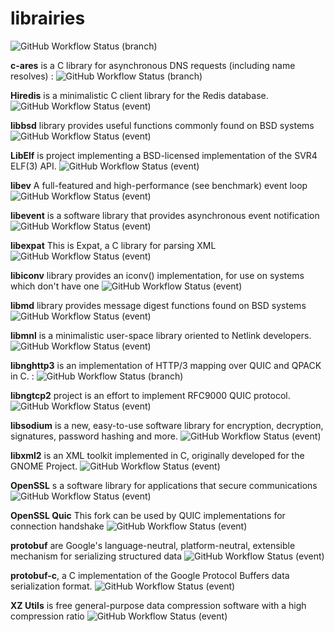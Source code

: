 # librairies
![GitHub Workflow Status (branch)](https://img.shields.io/github/workflow/status/vpolaris/librairies/Build%20development%20environment/main?label=Build%20development%20environment%20&style=plastic)

**c-ares** is a C library for asynchronous DNS requests (including name resolves) :
![GitHub Workflow Status (branch)](https://img.shields.io/github/workflow/status/vpolaris/librairies/Compile%20c-ares%20librairies/main?label=c-ares&style=plastic)

**Hiredis** is a minimalistic C client library for the Redis database.
![GitHub Workflow Status (event)](https://img.shields.io/github/workflow/status/vpolaris/librairies/Compile%20hiredis%20library?event=push&label=hiredis&style=plastic)

**libbsd** library provides useful functions commonly found on BSD systems
![GitHub Workflow Status (event)](https://img.shields.io/github/workflow/status/vpolaris/librairies/Compile%20libbsd%20library?event=push&label=libbsd&style=plastic)

**LibElf** is project implementing a BSD-licensed implementation of the SVR4 ELF(3) API.
![GitHub Workflow Status (event)](https://img.shields.io/github/workflow/status/vpolaris/librairies/Compile%20libelf%20library?event=push&label=libelf&style=plastic)

**libev** A full-featured and high-performance (see benchmark) event loop
![GitHub Workflow Status (event)](https://img.shields.io/github/workflow/status/vpolaris/librairies/Compile%20libev%20library?event=push&label=libev&style=plastic)

**libevent** is a software library that provides asynchronous event notification
![GitHub Workflow Status (event)](https://img.shields.io/github/workflow/status/vpolaris/librairies/Compile%20libevent%20library?event=push&label=libevent&style=plastic)

**libexpat** This is Expat, a C library for parsing XML
![GitHub Workflow Status (event)](https://img.shields.io/github/workflow/status/vpolaris/librairies/Compile%20libexpat%20library?event=push&label=libexpat&style=plastic)

**libiconv** library provides an iconv() implementation, for use on systems which don't have one
![GitHub Workflow Status (event)](https://img.shields.io/github/workflow/status/vpolaris/librairies/Compile%20libiconv%20library?event=push&label=libiconv&style=plastic)

**libmd** library provides message digest functions found on BSD systems 
![GitHub Workflow Status (event)](https://img.shields.io/github/workflow/status/vpolaris/librairies/Compile%20libmd%20library?event=push&label=libmd&style=plastic)

**libmnl** is a minimalistic user-space library oriented to Netlink developers.
![GitHub Workflow Status (event)](https://img.shields.io/github/workflow/status/vpolaris/librairies/Compile%20libmnl%20library?event=push&label=libmnl&style=plastic)

**libnghttp3** is an implementation of HTTP/3 mapping over QUIC and QPACK in C. :
![GitHub Workflow Status (branch)](https://img.shields.io/github/workflow/status/vpolaris/librairies/Compile%20libnghttp3%20librairies/main?label=libnghttp3%20%20&style=plastic)

**libngtcp2** project is an effort to implement RFC9000 QUIC protocol.
![GitHub Workflow Status (event)](https://img.shields.io/github/workflow/status/vpolaris/librairies/Compile%20libngtcp2%20library?event=push&label=libngtcp2&style=plastic)

**libsodium** is a new, easy-to-use software library for encryption, decryption, signatures, password hashing and more.
![GitHub Workflow Status (event)](https://img.shields.io/github/workflow/status/vpolaris/librairies/Compile%20libsodium%20library?event=push&label=libsodium&style=plastic)

**libxml2** is an XML toolkit implemented in C, originally developed for the GNOME Project.
![GitHub Workflow Status (event)](https://img.shields.io/github/workflow/status/vpolaris/librairies/Compile%20libxml2%20library?event=push&label=libxml2&style=plastic)

**OpenSSL**  s a software library for applications that secure communications
![GitHub Workflow Status (event)](https://img.shields.io/github/workflow/status/vpolaris/librairies/Compile%20openssl%20librairies?event=push&label=openssl&style=plastic)

**OpenSSL Quic** This fork can be used by QUIC implementations for connection handshake
![GitHub Workflow Status (event)](https://img.shields.io/github/workflow/status/vpolaris/librairies/Compile%20openssl-quic%20librairies?event=push&label=openssl-quic&style=plastic)

**protobuf** are Google's language-neutral, platform-neutral, extensible mechanism for serializing structured data
![GitHub Workflow Status (event)](https://img.shields.io/github/workflow/status/vpolaris/librairies/Compile%20protobuf%20library?event=push&label=protobuf&style=plastic)

**protobuf-c**, a C implementation of the Google Protocol Buffers data serialization format.
![GitHub Workflow Status (event)](https://img.shields.io/github/workflow/status/vpolaris/librairies/Compile%20protobufc%20library?event=push&label=protobufc&style=plastic)


**XZ Utils** is free general-purpose data compression software with a high compression ratio
![GitHub Workflow Status (event)](https://img.shields.io/github/workflow/status/vpolaris/librairies/Compile%20xzutil%20library?event=push&label=xzutil&style=plastic)

